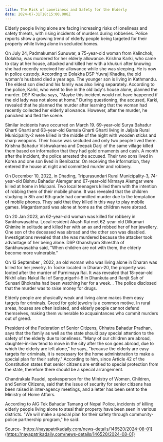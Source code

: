 ```yaml
---
title: The Risk of Loneliness and Safety for the Elderly
date: 2024-07-31T18:15:00.000Z
---
```


Elderly people living alone are facing increasing risks of loneliness and safety threats, with rising incidents of murders during robberies. Police reports show a growing trend of elderly people being targeted for their property while living alone in secluded homes.

On July 24, Padmakumari Sunuwar, a 75-year-old woman from Kalinchok, Dolakha, was murdered for her elderly allowance. Krishna Karki, who came to stay at her house, attacked and killed her with a khukuri after knowing she had recently received her allowance while she was sleeping. He is now in police custody. According to Dolakha DSP Yuvraj Khadka, the old woman's husband died a year ago. The younger son is living in Kathmandu. The eldest son died and his family was also living separately. According to the police, Karki, who went to live in the old lady's house alone, planned the murder. DSP Khadka says, "Maybe this incident would not have happened if the old lady was not alone at home." During questioning, the accused, Karki, revealed that he planned the murder after learning that the woman had recently collected her elderly allowance. However, after the murder, he panicked and fled the scene.

Similar incidents have occurred on March 19. 69-year-old Surya Bahadur Gharti Gharti and 63-year-old Gamala Gharti Gharti living in Jaljala Rural Municipality-2 were killed in the middle of the night with wooden sticks and sharp weapons. Their house was secluded and only two people lived there. Krishna Bahadur Vishwakarma and Deepak Darji of the same village killed them based on information that they had gold ornaments and cash. A month after the incident, the police arrested the accused. Their two sons lived in Korea and one son lived in Benibazar. On receiving the information, they entered the house at night and committed murder and robbery.

On December 10, 2022, in Dhading,  Tripurasundari Rural Municipality-3,  74-year-old Bishnu Bahadur Alemgar and 67-year-old Nirmaya Alemgar were killed at home in Mulpani. Two local teenagers killed them with the intention of robbing them of their mobile phone. It was revealed that the children studying in 8th and 6th grade had committed murder due to the temptation of mobile phones. They said that they killed in this way to play mobile games. Magardampati was alone at home as the children were abroad.


On 20 Jan 2023, an 62-year-old woman was killed for robbery in Sankhuwasabha. Local resident Akash Rai met 62-year-old Dilkumari Ghimire in solitude and killed her with an ax and robbed her of her jewellery. One son of the deceased was abroad and the other son was disabled. Investigations revealed that she was murdered because the attacker took advantage of her being alone. DSP Ghanshyam Shrestha of Sankhuwasabha said, "When children are not with them, the elderly become more vulnerable."

On 13 September , 2022, an old woman who was living alone in Dharan was killed for her jewelry. In Todke located in Dharan-20, the property was looted after the murder of Purnimaya Rai. It was revealed that 18-year-old Nikhil alias Nakul Rai of Sangurigarhi-8 in Dhankuta and Ranjit Sah of Sunsari Bhokraha had been watching her  for a week. . The police disclosed that the murder was to raise money for drugs.

Elderly people are physically weak and living alone makes them easy targets for criminals. Greed for gold jewelry is a common motive. In rural areas, houses are often isolated, and elderly people cannot defend themselves, making them vulnerable to acquaintances who commit murders out of greed.

President of the Federation of Senior Citizens, Chhatra Bahadur Pradhan, says that the family as well as the state should pay special attention to the safety of the elderly due to loneliness. "Many of our children are abroad, daughter-in-law tend to move in the city after the son goes abroad, due to which the elderly are left alone," he says, "because the elderly are easy targets for criminals, it is necessary for the home administration to make a special plan for their safety." According to him, since Article 42 of the Constitution states that senior citizens are entitled to special protection from the state, therefore there should be a special arrangement.  

Chandrakala Paudel, spokesperson for the Ministry of Women, Children, and Senior Citizens, said that the issue of security for senior citizens has been raised in inter-agency meetings, and a letter has been sent to the Ministry of Home Affairs.

According to AIG Tek Bahadur Tamang of Nepal Police, incidents of killing elderly people living alone to steal their property have been seen in various districts. "We will make a special plan for their safety through community-police partnership program," he said.

Source- [https://nayapatrikadaily.com/news-details/146520/2024-08-01](https://nayapatrikadaily.com/news-details/146520/2024-08-01)
